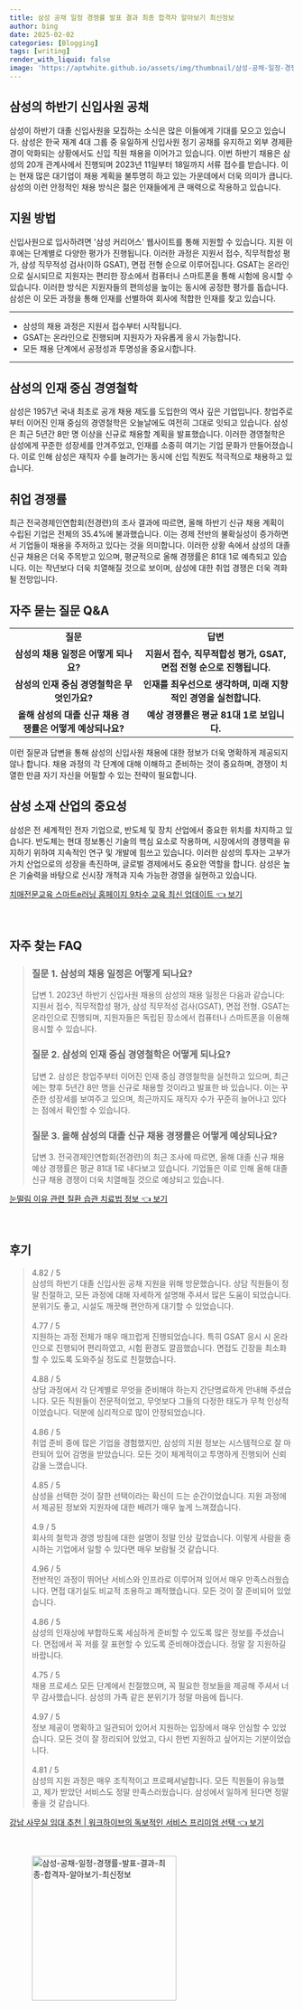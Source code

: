 ```yaml
---
title: 삼성 공채 일정 경쟁률 발표 결과 최종 합격자 알아보기 최신정보
author: bing
date: 2025-02-02
categories: [Blogging]
tags: [writing]
render_with_liquid: false
image: 'https://aptwhite.github.io/assets/img/thumbnail/삼성-공채-일정-경쟁률-발표-결과-최종-합격자-알아보기-최신정보.webp'
---
```



<h2 id='삼성_하반기_신입사원_공채'>삼성의 하반기 신입사원 공채</h2>

<p>삼성이 하반기 대졸 신입사원을 모집하는 소식은 많은 이들에게 기대를 모으고 있습니다. 삼성은 한국 재계 4대 그룹 중 유일하게 신입사원 정기 공채를 유지하고 외부 경제환경이 악화되는 상황에서도 신입 직원 채용을 이어가고 있습니다. 이번 하반기 채용은 삼성의 20개 관계사에서 진행되며 2023년 11일부터 18일까지 서류 접수를 받습니다. 이는 현재 많은 대기업이 채용 계획을 불투명히 하고 있는 가운데에서 더욱 의미가 큽니다. 삼성의 이런 안정적인 채용 방식은 젊은 인재들에게 큰 매력으로 작용하고 있습니다.</p>

<h2 id='지원_방법'>지원 방법</h2>

<p>신입사원으로 입사하려면 '삼성 커리어스' 웹사이트를 통해 지원할 수 있습니다. 지원 이후에는 단계별로 다양한 평가가 진행됩니다. 이러한 과정은 지원서 접수, 직무적합성 평가, 삼성 직무적성 검사(이하 GSAT), 면접 전형 순으로 이루어집니다. GSAT는 온라인으로 실시되므로 지원자는 편리한 장소에서 컴퓨터나 스마트폰을 통해 시험에 응시할 수 있습니다. 이러한 방식은 지원자들의 편의성을 높이는 동시에 공정한 평가를 돕습니다. 삼성은 이 모든 과정을 통해 인재를 선별하여 회사에 적합한 인재를 찾고 있습니다.</p>

<hr />

<ul>
    <li>삼성의 채용 과정은 지원서 접수부터 시작됩니다.</li>
    <li>GSAT는 온라인으로 진행되며 지원자가 자유롭게 응시 가능합니다.</li>
    <li>모든 채용 단계에서 공정성과 투명성을 중요시합니다.</li>
</ul>

<hr />

<h2 id='인재_중심_경영철학'>삼성의 인재 중심 경영철학</h2>

<p>삼성은 1957년 국내 최초로 공개 채용 제도를 도입한의 역사 깊은 기업입니다. 창업주로부터 이어진 인재 중심의 경영철학은 오늘날에도 여전히 그대로 잇되고 있습니다. 삼성은 최근 5년간 8만 명 이상을 신규로 채용할 계획을 발표했습니다. 이러한 경영철학은 삼성에게 꾸준한 성장세를 안겨주었고, 인재를 소중히 여기는 기업 문화가 만들어졌습니다. 이로 인해 삼성은 재직자 수를 늘려가는 동시에 신입 직원도 적극적으로 채용하고 있습니다.</p>

<h2 id='취업_경쟁률'>취업 경쟁률</h2>

<p>최근 전국경제인연합회(전경련)의 조사 결과에 따르면, 올해 하반기 신규 채용 계획이 수립된 기업은 전체의 35.4%에 불과했습니다. 이는 경제 전반의 불확실성이 증가하면서 기업들이 채용을 주저하고 있다는 것을 의미합니다. 이러한 상황 속에서 삼성의 대졸 신규 채용은 더욱 주목받고 있으며, 평균적으로 올해 경쟁률은 81대 1로 예측되고 있습니다. 이는 작년보다 더욱 치열해질 것으로 보이며, 삼성에 대한 취업 경쟁은 더욱 격화될 전망입니다.</p>

<h2 id='자주_묻는_질문_QNA'>자주 묻는 질문 Q&A</h2>

<table>
    <tr>
        <td style="text-align: center; height: 17px;"><b>질문</b></td>
        <td style="text-align: center; height: 17px;"><b>답변</b></td>
    </tr>
    <tr>
        <td style="text-align: center; height: 17px;"><b>삼성의 채용 일정은 어떻게 되나요?</b></td>
        <td style="text-align: center; height: 17px;"><b>지원서 접수, 직무적합성 평가, GSAT, 면접 전형 순으로 진행됩니다.</b></td>
    </tr>
    <tr>
        <td style="text-align: center; height: 17px;"><b>삼성의 인재 중심 경영철학은 무엇인가요?</b></td>
        <td style="text-align: center; height: 17px;"><b>인재를 최우선으로 생각하며, 미래 지향적인 경영을 실천합니다.</b></td>
    </tr>
    <tr>
        <td style="text-align: center; height: 17px;"><b>올해 삼성의 대졸 신규 채용 경쟁률은 어떻게 예상되나요?</b></td>
        <td style="text-align: center; height: 17px;"><b>예상 경쟁률은 평균 81대 1로 보입니다.</b></td>
    </tr>
</table>

<p>이런 질문과 답변을 통해 삼성의 신입사원 채용에 대한 정보가 더욱 명확하게 제공되지 않나 합니다. 채용 과정의 각 단계에 대해 이해하고 준비하는 것이 중요하며, 경쟁이 치열한 만큼 자기 자신을 어필할 수 있는 전략이 필요합니다.</p>

<h2 id='삼성_소재_산업'>삼성 소재 산업의 중요성</h2>

<p>삼성은 전 세계적인 전자 기업으로, 반도체 및 장치 산업에서 중요한 위치를 차지하고 있습니다. 반도체는 현대 정보통신 기술의 핵심 요소로 작용하며, 시장에서의 경쟁력을 유지하기 위하여 지속적인 연구 및 개발에 힘쓰고 있습니다. 이러한 삼성의 투자는 고부가가치 산업으로의 성장을 촉진하며, 글로벌 경제에서도 중요한 역할을 합니다. 삼성은 높은 기술력을 바탕으로 신시장 개척과 지속 가능한 경영을 실현하고 있습니다.</p>


<p><a class="click-button" title="치매전문교육 스마트e러닝 홈페이지 9차수 교육 최신 업데이트" href="https://aptwhite.github.io/posts/%EC%B9%98%EB%A7%A4%EC%A0%84%EB%AC%B8%EA%B5%90%EC%9C%A1-%EC%8A%A4%EB%A7%88%ED%8A%B8e%EB%9F%AC%EB%8B%9D-%ED%99%88%ED%8E%98%EC%9D%B4%EC%A7%80-9%EC%B0%A8%EC%88%98-%EA%B5%90%EC%9C%A1-%EC%B5%9C%EC%8B%A0-%EC%97%85%EB%8D%B0%EC%9D%B4%ED%8A%B8/" rel="dofollow">치매전문교육 스마트e러닝 홈페이지 9차수 교육 최신 업데이트 👈 보기</a></p><br>
<h2 id='자주_찾는_FAQ'>자주 찾는 FAQ</h2>
<div itemscope="" itemtype="https://schema.org/FAQPage"> 
<blockquote> 
<div itemscope="" itemprop="mainEntity" itemtype="https://schema.org/Question"> 
<h3 itemprop="name">질문 1. 삼성의 채용 일정은 어떻게 되나요?</h3> 
<div itemscope="" itemprop="acceptedAnswer" itemtype="https://schema.org/Answer"> 
<span itemprop="text"> 
<p>답변 1. 2023년 하반기 신입사원 채용의 삼성의 채용 일정은 다음과 같습니다: 지원서 접수, 직무적합성 평가, 삼성 직무적성 검사(GSAT), 면접 전형. GSAT는 온라인으로 진행되며, 지원자들은 독립된 장소에서 컴퓨터나 스마트폰을 이용해 응시할 수 있습니다.</p> 
</span> 
</div> 
</div> 

<div itemscope="" itemprop="mainEntity" itemtype="https://schema.org/Question"> 
<h3 itemprop="name">질문 2. 삼성의 인재 중심 경영철학은 어떻게 되나요?</h3> 
<div itemscope="" itemprop="acceptedAnswer" itemtype="https://schema.org/Answer"> 
<span itemprop="text"> 
<p>답변 2. 삼성은 창업주부터 이어진 인재 중심 경영철학을 실천하고 있으며, 최근에는 향후 5년간 8만 명을 신규로 채용할 것이라고 발표한 바 있습니다. 이는 꾸준한 성장세를 보여주고 있으며, 최근까지도 재직자 수가 꾸준히 늘어나고 있다는 점에서 확인할 수 있습니다.</p> 
</span> 
</div> 
</div> 

<div itemscope="" itemprop="mainEntity" itemtype="https://schema.org/Question"> 
<h3 itemprop="name">질문 3. 올해 삼성의 대졸 신규 채용 경쟁률은 어떻게 예상되나요?</h3> 
<div itemscope="" itemprop="acceptedAnswer" itemtype="https://schema.org/Answer"> 
<span itemprop="text"> 
<p>답변 3. 전국경제인연합회(전경련)의 최근 조사에 따르면, 올해 대졸 신규 채용 예상 경쟁률은 평균 81대 1로 내다보고 있습니다. 기업들은 이로 인해 올해 대졸 신규 채용 경쟁이 더욱 치열해질 것으로 예상되고 있습니다.</p> 
</span> 
</div> 
</div> 
</blockquote> 
</div>
<p><a class="click-button" title="눈떨림 이유 관련 질환 습관 치료법 정보" href="https://aptwhite.github.io/posts/%EB%88%88%EB%96%A8%EB%A6%BC-%EC%9D%B4%EC%9C%A0-%EA%B4%80%EB%A0%A8-%EC%A7%88%ED%99%98-%EC%8A%B5%EA%B4%80-%EC%B9%98%EB%A3%8C%EB%B2%95-%EC%A0%95%EB%B3%B4/" rel="dofollow">눈떨림 이유 관련 질환 습관 치료법 정보 👈 보기</a></p><br>
<h2 id='후기'>후기</h2>
<div itemscope itemtype="https://schema.org/Product">
  <blockquote>
  <div itemprop="review" itemscope itemtype="https://schema.org/Review">
      <div itemprop="reviewRating" itemscope itemtype="https://schema.org/Rating"> <span itemprop="ratingValue">4.82</span> / <span itemprop="bestRating">5</span> </div>
      <span itemprop="reviewBody">삼성의 하반기 대졸 신입사원 공채 지원을 위해 방문했습니다. 상담 직원들이 정말 친절하고, 모든 과정에 대해 자세하게 설명해 주셔서 많은 도움이 되었습니다. 분위기도 좋고, 시설도 깨끗해 편안하게 대기할 수 있었습니다.</span>
  </div>
  <br>
  <div itemprop="review" itemscope itemtype="https://schema.org/Review">
      <div itemprop="reviewRating" itemscope itemtype="https://schema.org/Rating"> <span itemprop="ratingValue">4.77</span> / <span itemprop="bestRating">5</span> </div>
      <span itemprop="reviewBody">지원하는 과정 전체가 매우 매끄럽게 진행되었습니다. 특히 GSAT 응시 시 온라인으로 진행되어 편리하였고, 시험 환경도 깔끔했습니다. 면접도 긴장을 최소화할 수 있도록 도와주실 정도로 친절했습니다.</span>
  </div>
  <br>
  <div itemprop="review" itemscope itemtype="https://schema.org/Review">
      <div itemprop="reviewRating" itemscope itemtype="https://schema.org/Rating"> <span itemprop="ratingValue">4.88</span> / <span itemprop="bestRating">5</span> </div>
      <span itemprop="reviewBody">상담 과정에서 각 단계별로 무엇을 준비해야 하는지 간단명료하게 안내해 주셨습니다. 모든 직원들이 전문적이었고, 무엇보다 그들의 다정한 태도가 무척 인상적이었습니다. 덕분에 심리적으로 많이 안정되었습니다.</span>
  </div>
  <br>
  <div itemprop="review" itemscope itemtype="https://schema.org/Review">
      <div itemprop="reviewRating" itemscope itemtype="https://schema.org/Rating"> <span itemprop="ratingValue">4.86</span> / <span itemprop="bestRating">5</span> </div>
      <span itemprop="reviewBody">취업 준비 중에 많은 기업을 경험했지만, 삼성의 지원 정보는 시스템적으로 잘 마련되어 있어 감명을 받았습니다. 모든 것이 체계적이고 투명하게 진행되어 신뢰감을 느꼈습니다.</span>
  </div>
  <br>
  <div itemprop="review" itemscope itemtype="https://schema.org/Review">
      <div itemprop="reviewRating" itemscope itemtype="https://schema.org/Rating"> <span itemprop="ratingValue">4.85</span> / <span itemprop="bestRating">5</span> </div>
      <span itemprop="reviewBody">삼성을 선택한 것이 잘한 선택이라는 확신이 드는 순간이었습니다. 지원 과정에서 제공된 정보와 지원자에 대한 배려가 매우 높게 느껴졌습니다.</span>
  </div>
  <br>
  <div itemprop="review" itemscope itemtype="https://schema.org/Review">
      <div itemprop="reviewRating" itemscope itemtype="https://schema.org/Rating"> <span itemprop="ratingValue">4.9</span> / <span itemprop="bestRating">5</span> </div>
      <span itemprop="reviewBody">회사의 철학과 경영 방침에 대한 설명이 정말 인상 깊었습니다. 이렇게 사람을 중시하는 기업에서 일할 수 있다면 매우 보람될 것 같습니다.</span>
  </div>
  <br>
  <div itemprop="review" itemscope itemtype="https://schema.org/Review">
      <div itemprop="reviewRating" itemscope itemtype="https://schema.org/Rating"> <span itemprop="ratingValue">4.96</span> / <span itemprop="bestRating">5</span> </div>
      <span itemprop="reviewBody">전반적인 과정이 뛰어난 서비스와 인프라로 이루어져 있어서 매우 만족스러웠습니다. 면접 대기실도 비교적 조용하고 쾌적했습니다. 모든 것이 잘 준비되어 있었습니다.</span>
  </div>
  <br>
  <div itemprop="review" itemscope itemtype="https://schema.org/Review">
      <div itemprop="reviewRating" itemscope itemtype="https://schema.org/Rating"> <span itemprop="ratingValue">4.86</span> / <span itemprop="bestRating">5</span> </div>
      <span itemprop="reviewBody">삼성의 인재상에 부합하도록 세심하게 준비할 수 있도록 많은 정보를 주셨습니다. 면접에서 꼭 저를 잘 표현할 수 있도록 준비해야겠습니다. 정말 잘 지원하길 바랍니다.</span>
  </div>
  <br>
  <div itemprop="review" itemscope itemtype="https://schema.org/Review">
      <div itemprop="reviewRating" itemscope itemtype="https://schema.org/Rating"> <span itemprop="ratingValue">4.75</span> / <span itemprop="bestRating">5</span> </div>
      <span itemprop="reviewBody">채용 프로세스 모든 단계에서 친절했으며, 꼭 필요한 정보들을 제공해 주셔서 너무 감사했습니다. 삼성의 가족 같은 분위기가 정말 마음에 듭니다.</span>
  </div>
  <br>
  <div itemprop="review" itemscope itemtype="https://schema.org/Review">
      <div itemprop="reviewRating" itemscope itemtype="https://schema.org/Rating"> <span itemprop="ratingValue">4.97</span> / <span itemprop="bestRating">5</span> </div>
      <span itemprop="reviewBody">정보 제공이 명확하고 일관되어 있어서 지원하는 입장에서 매우 안심할 수 있었습니다. 모든 것이 잘 정리되어 있었고, 다시 한번 지원하고 싶어지는 기분이었습니다.</span>
  </div>
  <br>
  <div itemprop="review" itemscope itemtype="https://schema.org/Review">
      <div itemprop="reviewRating" itemscope itemtype="https://schema.org/Rating"> <span itemprop="ratingValue">4.81</span> / <span itemprop="bestRating">5</span> </div>
      <span itemprop="reviewBody">삼성의 지원 과정은 매우 조직적이고 프로페셔널합니다. 모든 직원들이 유능했고, 제가 받았던 서비스도 정말 만족스러웠습니다. 삼성에서 일하게 된다면 정말 좋을 것 같습니다.</span>
  </div>
  </blockquote>
</div>
<p><a class="click-button" title="강남 사무실 임대 추천 | 워크하이브의 독보적인 서비스 프리미엄 선택" href="https://aptwhite.github.io/posts/%EA%B0%95%EB%82%A8-%EC%82%AC%EB%AC%B4%EC%8B%A4-%EC%9E%84%EB%8C%80-%EC%B6%94%EC%B2%9C-%EC%9B%8C%ED%81%AC%ED%95%98%EC%9D%B4%EB%B8%8C%EC%9D%98-%EB%8F%85%EB%B3%B4%EC%A0%81%EC%9D%B8-%EC%84%9C%EB%B9%84%EC%8A%A4-%ED%94%84%EB%A6%AC%EB%AF%B8%EC%97%84-%EC%84%A0%ED%83%9D/" rel="dofollow">강남 사무실 임대 추천 | 워크하이브의 독보적인 서비스 프리미엄 선택 👈 보기</a></p><br>
<figure class="image"><img src="https://aptwhite.github.io/assets/img/thumbnail/삼성-공채-일정-경쟁률-발표-결과-최종-합격자-알아보기-최신정보.webp" alt="삼성-공채-일정-경쟁률-발표-결과-최종-합격자-알아보기-최신정보" width="256" height="256"></figure>